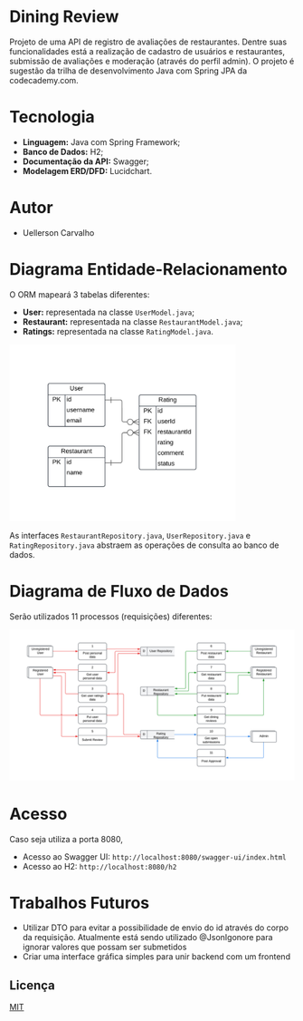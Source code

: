 
# Dining Review
Projeto de uma API de registro de avaliações de restaurantes. Dentre suas funcionalidades está a realização de cadastro de usuários e restaurantes, submissão de avaliações e moderação (através do perfil admin). O projeto é sugestão da trilha de desenvolvimento Java com Spring JPA da codecademy.com.

# Tecnologia
- **Linguagem:** Java com Spring Framework;
- **Banco de Dados:** H2;
- **Documentação da API:** Swagger;
- **Modelagem ERD/DFD:** Lucidchart.

# Autor
- Uellerson Carvalho

# Diagrama Entidade-Relacionamento
O ORM mapeará 3 tabelas diferentes:
- **User:** representada na classe ```UserModel.java```;
- **Restaurant:** representada na classe ```RestaurantModel.java```;
- **Ratings:** representada na classe ```RatingModel.java```.

<img src="erd-dining-review.png" width=400>

As interfaces ```RestaurantRepository.java```, ```UserRepository.java``` e ```RatingRepository.java``` abstraem as operações de consulta ao banco de dados.


# Diagrama de Fluxo de Dados
Serão utilizados 11 processos (requisições) diferentes:

<img src="dfd-dining-review.png" width=700>

# Acesso
Caso seja utiliza a porta 8080,
- Acesso ao Swagger UI: ```http://localhost:8080/swagger-ui/index.html```
- Acesso ao H2: ```http://localhost:8080/h2```

# Trabalhos Futuros
- Utilizar DTO para evitar a possibilidade de envio do id através do corpo da requisição. Atualmente está sendo utilizado @JsonIgonore para ignorar valores que possam ser submetidos
- Criar uma interface gráfica simples para unir backend com um frontend

## Licença

[MIT](https://choosealicense.com/licenses/mit/)
